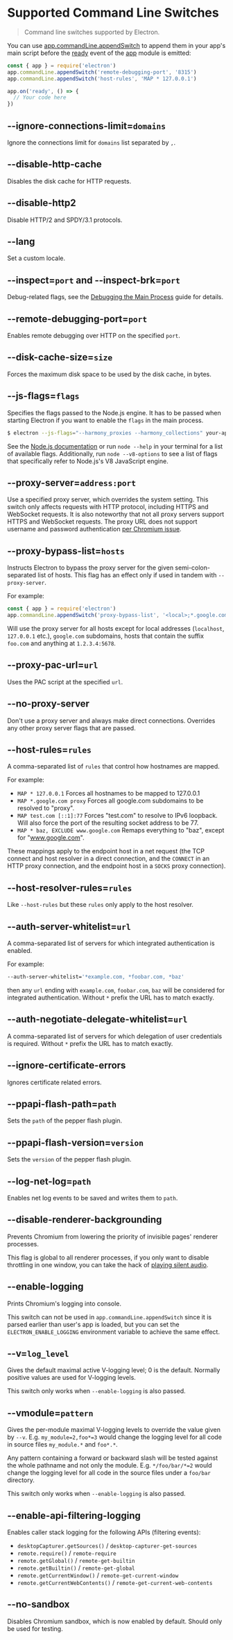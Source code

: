 # Supported Command Line Switches

> Command line switches supported by Electron.

You can use [app.commandLine.appendSwitch][append-switch] to append them in
your app's main script before the [ready][ready] event of the [app][app] module
is emitted:

```javascript
const { app } = require('electron')
app.commandLine.appendSwitch('remote-debugging-port', '8315')
app.commandLine.appendSwitch('host-rules', 'MAP * 127.0.0.1')

app.on('ready', () => {
  // Your code here
})
```

## --ignore-connections-limit=`domains`

Ignore the connections limit for `domains` list separated by `,`.

## --disable-http-cache

Disables the disk cache for HTTP requests.

## --disable-http2

Disable HTTP/2 and SPDY/3.1 protocols.

## --lang

Set a custom locale.

## --inspect=`port` and --inspect-brk=`port`

Debug-related flags, see the [Debugging the Main Process][debugging-main-process] guide for details.

## --remote-debugging-port=`port`

Enables remote debugging over HTTP on the specified `port`.

## --disk-cache-size=`size`

Forces the maximum disk space to be used by the disk cache, in bytes.

## --js-flags=`flags`

Specifies the flags passed to the Node.js engine. It has to be passed when starting
Electron if you want to enable the `flags` in the main process.

```sh
$ electron --js-flags="--harmony_proxies --harmony_collections" your-app
```

See the [Node.js documentation][node-cli] or run `node --help` in your terminal for a list of available flags. Additionally, run `node --v8-options` to see a list of flags that specifically refer to Node.js's V8 JavaScript engine.

## --proxy-server=`address:port`

Use a specified proxy server, which overrides the system setting. This switch
only affects requests with HTTP protocol, including HTTPS and WebSocket
requests. It is also noteworthy that not all proxy servers support HTTPS and
WebSocket requests. The proxy URL does not support username and password
authentication [per Chromium issue](https://bugs.chromium.org/p/chromium/issues/detail?id=615947).

## --proxy-bypass-list=`hosts`

Instructs Electron to bypass the proxy server for the given semi-colon-separated
list of hosts. This flag has an effect only if used in tandem with
`--proxy-server`.

For example:

```javascript
const { app } = require('electron')
app.commandLine.appendSwitch('proxy-bypass-list', '<local>;*.google.com;*foo.com;1.2.3.4:5678')
```

Will use the proxy server for all hosts except for local addresses (`localhost`,
`127.0.0.1` etc.), `google.com` subdomains, hosts that contain the suffix
`foo.com` and anything at `1.2.3.4:5678`.

## --proxy-pac-url=`url`

Uses the PAC script at the specified `url`.

## --no-proxy-server

Don't use a proxy server and always make direct connections. Overrides any other
proxy server flags that are passed.

## --host-rules=`rules`

A comma-separated list of `rules` that control how hostnames are mapped.

For example:

* `MAP * 127.0.0.1` Forces all hostnames to be mapped to 127.0.0.1
* `MAP *.google.com proxy` Forces all google.com subdomains to be resolved to
  "proxy".
* `MAP test.com [::1]:77` Forces "test.com" to resolve to IPv6 loopback. Will
  also force the port of the resulting socket address to be 77.
* `MAP * baz, EXCLUDE www.google.com` Remaps everything to "baz", except for
  "www.google.com".

These mappings apply to the endpoint host in a net request (the TCP connect
and host resolver in a direct connection, and the `CONNECT` in an HTTP proxy
connection, and the endpoint host in a `SOCKS` proxy connection).

## --host-resolver-rules=`rules`

Like `--host-rules` but these `rules` only apply to the host resolver.

## --auth-server-whitelist=`url`

A comma-separated list of servers for which integrated authentication is enabled.

For example:

```sh
--auth-server-whitelist='*example.com, *foobar.com, *baz'
```

then any `url` ending with `example.com`, `foobar.com`, `baz` will be considered
for integrated authentication. Without `*` prefix the URL has to match exactly.

## --auth-negotiate-delegate-whitelist=`url`

A comma-separated list of servers for which delegation of user credentials is required.
Without `*` prefix the URL has to match exactly.

## --ignore-certificate-errors

Ignores certificate related errors.

## --ppapi-flash-path=`path`

Sets the `path` of the pepper flash plugin.

## --ppapi-flash-version=`version`

Sets the `version` of the pepper flash plugin.

## --log-net-log=`path`

Enables net log events to be saved and writes them to `path`.

## --disable-renderer-backgrounding

Prevents Chromium from lowering the priority of invisible pages' renderer
processes.

This flag is global to all renderer processes, if you only want to disable
throttling in one window, you can take the hack of
[playing silent audio][play-silent-audio].

## --enable-logging

Prints Chromium's logging into console.

This switch can not be used in `app.commandLine.appendSwitch` since it is parsed
earlier than user's app is loaded, but you can set the `ELECTRON_ENABLE_LOGGING`
environment variable to achieve the same effect.

## --v=`log_level`

Gives the default maximal active V-logging level; 0 is the default. Normally
positive values are used for V-logging levels.

This switch only works when `--enable-logging` is also passed.

## --vmodule=`pattern`

Gives the per-module maximal V-logging levels to override the value given by
`--v`. E.g. `my_module=2,foo*=3` would change the logging level for all code in
source files `my_module.*` and `foo*.*`.

Any pattern containing a forward or backward slash will be tested against the
whole pathname and not only the module. E.g. `*/foo/bar/*=2` would change the
logging level for all code in the source files under a `foo/bar` directory.

This switch only works when `--enable-logging` is also passed.

## --enable-api-filtering-logging

Enables caller stack logging for the following APIs (filtering events):
- `desktopCapturer.getSources()` / `desktop-capturer-get-sources`
- `remote.require()` / `remote-require`
- `remote.getGlobal()` / `remote-get-builtin`
- `remote.getBuiltin()` / `remote-get-global`
- `remote.getCurrentWindow()` / `remote-get-current-window`
- `remote.getCurrentWebContents()` / `remote-get-current-web-contents`

## --no-sandbox

Disables Chromium sandbox, which is now enabled by default.
Should only be used for testing.

[app]: app.md
[append-switch]: app.md#appcommandlineappendswitchswitch-value
[ready]: app.md#event-ready
[play-silent-audio]: https://github.com/atom/atom/pull/9485/files
[debugging-main-process]: ../tutorial/debugging-main-process.md
[node-cli]: https://nodejs.org/api/cli.html
